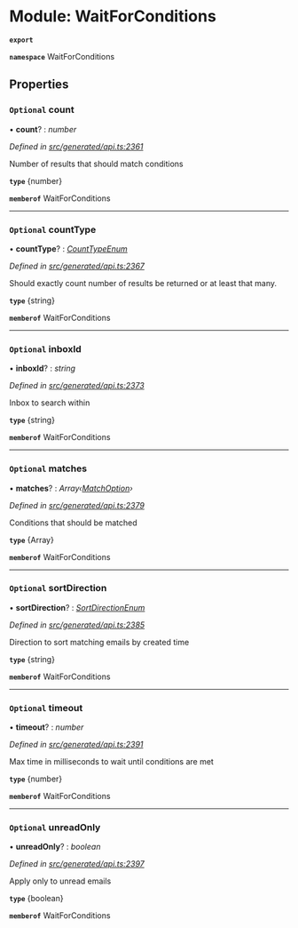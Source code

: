# Module: WaitForConditions

**`export`** 

**`namespace`** WaitForConditions

## Properties

### `Optional` count

• **count**? : *number*

*Defined in [src/generated/api.ts:2361](https://github.com/mailslurp/mailslurp-client-ts-js/blob/6b83217/src/generated/api.ts#L2361)*

Number of results that should match conditions

**`type`** {number}

**`memberof`** WaitForConditions

___

### `Optional` countType

• **countType**? : *[CountTypeEnum](../enums/_generated_api_.waitforconditions.counttypeenum.md)*

*Defined in [src/generated/api.ts:2367](https://github.com/mailslurp/mailslurp-client-ts-js/blob/6b83217/src/generated/api.ts#L2367)*

Should exactly count number of results be returned or at least that many.

**`type`** {string}

**`memberof`** WaitForConditions

___

### `Optional` inboxId

• **inboxId**? : *string*

*Defined in [src/generated/api.ts:2373](https://github.com/mailslurp/mailslurp-client-ts-js/blob/6b83217/src/generated/api.ts#L2373)*

Inbox to search within

**`type`** {string}

**`memberof`** WaitForConditions

___

### `Optional` matches

• **matches**? : *Array‹[MatchOption](_generated_api_.matchoption.md)›*

*Defined in [src/generated/api.ts:2379](https://github.com/mailslurp/mailslurp-client-ts-js/blob/6b83217/src/generated/api.ts#L2379)*

Conditions that should be matched

**`type`** {Array<MatchOption>}

**`memberof`** WaitForConditions

___

### `Optional` sortDirection

• **sortDirection**? : *[SortDirectionEnum](../enums/_generated_api_.waitforconditions.sortdirectionenum.md)*

*Defined in [src/generated/api.ts:2385](https://github.com/mailslurp/mailslurp-client-ts-js/blob/6b83217/src/generated/api.ts#L2385)*

Direction to sort matching emails by created time

**`type`** {string}

**`memberof`** WaitForConditions

___

### `Optional` timeout

• **timeout**? : *number*

*Defined in [src/generated/api.ts:2391](https://github.com/mailslurp/mailslurp-client-ts-js/blob/6b83217/src/generated/api.ts#L2391)*

Max time in milliseconds to wait until conditions are met

**`type`** {number}

**`memberof`** WaitForConditions

___

### `Optional` unreadOnly

• **unreadOnly**? : *boolean*

*Defined in [src/generated/api.ts:2397](https://github.com/mailslurp/mailslurp-client-ts-js/blob/6b83217/src/generated/api.ts#L2397)*

Apply only to unread emails

**`type`** {boolean}

**`memberof`** WaitForConditions
